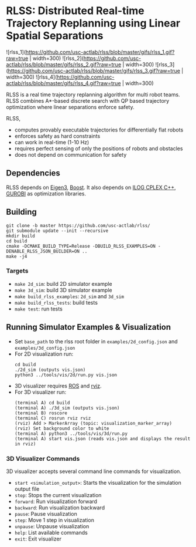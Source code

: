 # RLSS: Distributed Real-time Trajectory Replanning using Linear Spatial Separations

![rlss_1](https://github.com/usc-actlab/rlss/blob/master/gifs/rlss_1.gif?raw=true | width=300)
![rlss_2](https://github.com/usc-actlab/rlss/blob/master/gifs/rlss_2.gif?raw=true | width=300)
![rlss_3](https://github.com/usc-actlab/rlss/blob/master/gifs/rlss_3.gif?raw=true | width=300)
![rlss_4](https://github.com/usc-actlab/rlss/blob/master/gifs/rlss_4.gif?raw=true | width=300)

RLSS is a real time trajectory replanning algorithm for multi robot teams.
RLSS combines A*-based discrete search with QP based trajectory optimization
where linear separations enforce safety.


RLSS,
* computes provably executable trajectories for differentially flat robots
* enforces safety as hard constraints
* can work in real-time (1-10 Hz)
* requires perfect sensing of only the positions of robots and obstacles
* does not depend on communication for safety

## Dependencies
RLSS depends on [Eigen3](https://eigen.tuxfamily.org/index.php?title=Main_Page), [Boost](https://www.boost.org/).
It also depends on [ILOG CPLEX C++](https://www.ibm.com/products/ilog-cplex-optimization-studio), [GUROBI](https://www.gurobi.com/products/gurobi-optimizer/) as optimization libraries. 


## Building
```
git clone -b master https://github.com/usc-actlab/rlss/
git submodule update --init --recursive
mkdir build
cd build
cmake -DCMAKE_BUILD_TYPE=Release -DBUILD_RLSS_EXAMPLES=ON -DENABLE_RLSS_JSON_BUILDER=ON ..
make -j4
```
    
### Targets 
* `make 2d_sim`: build 2D simulator example
* `make 3d_sim`: build 3D simulator example
* `make build_rlss_examples`: `2d_sim` and `3d_sim`
* `make build_rlss_tests`: build tests
* `make test`: run tests


## Running Simulator Examples & Visualization
* Set `base_path` to the rlss root folder in `examples/2d_config.json` and `examples/3d_config.json`
* For 2D visualization run:
    ```
    cd build
    ./2d_sim (outputs vis.json)
    python3 ../tools/vis/2d/run.py vis.json
    ```
* 3D visualizer requires [ROS](https://www.ros.org/) and [rviz](http://wiki.ros.org/rviz).
* For 3D visualizer run:
    ```
    (terminal A) cd build
    (terminal A) ./3d_sim (outputs vis.json)
    (terminal B) roscore
    (terminal C) rosrun rviz rviz
    (rviz) Add > MarkerArray (topic: visualization_marker_array)
    (rviz) Set background color to white
    (terminal A) python3 ../tools/vis/3d/run.py
    (terminal A) start vis.json (reads vis.json and displays the result in rviz)
    ```
### 3D Visualizer Commands
3D visualizer accepts several command line commands for visualization.
* `start <simulation_output>`: Starts the visualization for the simulation output file
* `stop`: Stops the current visualization
* `forward`: Run visualization forward
* `backward`: Run visualization backward
* `pause`: Pause visualization
* `step`: Move 1 step in visualization
* `unpause`: Unpause visualization
* `help`: List available commands
* `exit`: Exit visualizer

